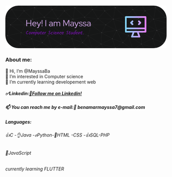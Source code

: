 ![Header](./header_image.png)

<h3>About me:</h3>
<div>👋 Hi, I’m @MayssaBa</div>
<div>👀 I’m interested in Computer science</div>
<div>🌱 I’m currently learning developement web</div>
<h5>✅Linkedin:<a rel="My Linkedin" href="www.linkedin.com/in/benamar-mayssa-76745820a">💼Follow me on Linkedin!</a></h5>
<h5>📫 You can reach me by e-mail:📜 benamarmayssa7@gmail.com </h5>
<h5>Languages:</h5>
<h6>👍C -👌Java -✊Python-🤝HTML -CSS -👍SQL-PHP</h6>
<h6>🫶JavaScript</h6>
<h6>currently learning FLUTTER</h6>




<!---
MayssaBa/MayssaBa is a ✨ special ✨ repository because its `README.md` (this file) appears on your GitHub profile.
You can click the Preview link to take a look at your changes.
--->
